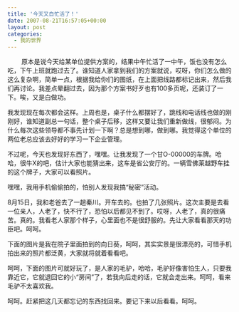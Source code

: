 ```yaml
---
title: '今天又白忙活了！'
date: 2007-08-21T16:57:05+00:00
layout: post
categories:
  - 我的世界
---
```

        原本是说今天给某单位提供方案的，结果中午忙活了一中午，饭也没有怎么吃，下午上班就跑过去了。谁知道人家拿到我们的方案就说，哎呀，你们怎么做的这么复杂啊，简单一点，根据我给你们的图纸，在上面把线路都标记出来，然后我们再讨论。我差点晕翻过去，因为那个方案书好歹也有100多页呢，还装订了一下。唉，又是白做功。

我发现现在每次都会这样。上周也是，桌子什么都摆好了，跳线和电话线也做的刚刚好，谁知道副总一句话，整个桌子后移，这样又要让我们重新做线，很郁闷。为什么每次这些领导都不事先计划一下啊？总是想到哪，做到哪。我觉得这个单位的两位老总应该去好好的学习一下企业管理。
<!--more-->
不过呢，今天也发现好东西了，嘿嘿。让我发现了一个甘O-00000的车牌。哈哈，很牛X的吧，估计大家也能猜出来，这车是省公安厅的。一辆雪佛莱越野车挂的这个牌子，大家可以看照片。

嘿嘿，我用手机偷偷拍的，怕别人发现我搞“秘密”活动。

8月15日，我和老爸去了一趟秦川。开车去的。也拍了几张照片。这次主要是去看一位亲人，人老了，快不行了，恐怕以后都见不到了。哎呀，人老了，真的很痛苦。真的。我看老人家那个样子，心里面也不是很舒服的。先让大家看看那天的功臣吧。呵呵。

下面的图片是我在院子里面拍到的向日葵，呵呵，其实实景是很漂亮的，可惜手机拍出来的照片都泛黄，大家就将就着看看吧。

呵呵，下面的图片可就好玩了，是人家的毛驴，哈哈，毛驴好像害怕生人，只要我靠近它，它就退回它的小“房间”了，若我向后走的话，它就会走出来。呵呵，看来毛驴不太喜欢我。



呵呵。赶紧把这几天都忘记的东西找回来。要记下来以后看看。呵呵。